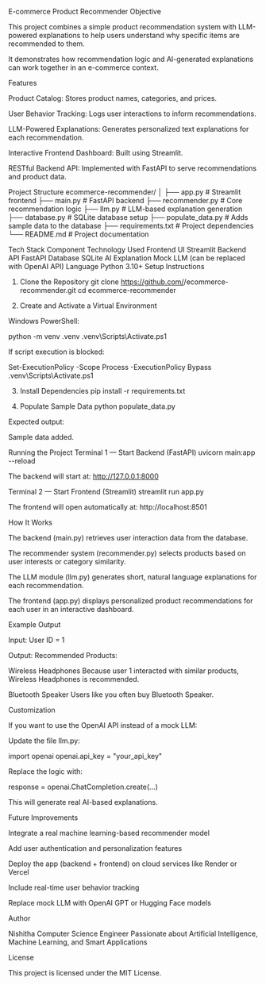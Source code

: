 E-commerce Product Recommender
Objective

This project combines a simple product recommendation system with LLM-powered explanations to help users understand why specific items are recommended to them.

It demonstrates how recommendation logic and AI-generated explanations can work together in an e-commerce context.

Features

Product Catalog: Stores product names, categories, and prices.

User Behavior Tracking: Logs user interactions to inform recommendations.

LLM-Powered Explanations: Generates personalized text explanations for each recommendation.

Interactive Frontend Dashboard: Built using Streamlit.

RESTful Backend API: Implemented with FastAPI to serve recommendations and product data.

Project Structure
ecommerce-recommender/
│
├── app.py                 # Streamlit frontend
├── main.py                # FastAPI backend
├── recommender.py         # Core recommendation logic
├── llm.py                 # LLM-based explanation generation
├── database.py            # SQLite database setup
├── populate_data.py       # Adds sample data to the database
├── requirements.txt       # Project dependencies
└── README.md              # Project documentation

Tech Stack
Component	Technology Used
Frontend UI	Streamlit
Backend API	FastAPI
Database	SQLite
AI Explanation	Mock LLM (can be replaced with OpenAI API)
Language	Python 3.10+
Setup Instructions
1. Clone the Repository
git clone https://github.com/<your-username>/ecommerce-recommender.git
cd ecommerce-recommender

2. Create and Activate a Virtual Environment

Windows PowerShell:

python -m venv .venv
.venv\Scripts\Activate.ps1


If script execution is blocked:

Set-ExecutionPolicy -Scope Process -ExecutionPolicy Bypass
.venv\Scripts\Activate.ps1

3. Install Dependencies
pip install -r requirements.txt

4. Populate Sample Data
python populate_data.py


Expected output:

Sample data added.

Running the Project
Terminal 1 — Start Backend (FastAPI)
uvicorn main:app --reload


The backend will start at:
http://127.0.0.1:8000

Terminal 2 — Start Frontend (Streamlit)
streamlit run app.py


The frontend will open automatically at:
http://localhost:8501

How It Works

The backend (main.py) retrieves user interaction data from the database.

The recommender system (recommender.py) selects products based on user interests or category similarity.

The LLM module (llm.py) generates short, natural language explanations for each recommendation.

The frontend (app.py) displays personalized product recommendations for each user in an interactive dashboard.

Example Output

Input:
User ID = 1

Output:
Recommended Products:

Wireless Headphones
Because user 1 interacted with similar products, Wireless Headphones is recommended.

Bluetooth Speaker
Users like you often buy Bluetooth Speaker.

Customization

If you want to use the OpenAI API instead of a mock LLM:

Update the file llm.py:

import openai
openai.api_key = "your_api_key"


Replace the logic with:

response = openai.ChatCompletion.create(...)


This will generate real AI-based explanations.

Future Improvements

Integrate a real machine learning-based recommender model

Add user authentication and personalization features

Deploy the app (backend + frontend) on cloud services like Render or Vercel

Include real-time user behavior tracking

Replace mock LLM with OpenAI GPT or Hugging Face models

Author

Nishitha
Computer Science Engineer
Passionate about Artificial Intelligence, Machine Learning, and Smart Applications

License

This project is licensed under the MIT License.